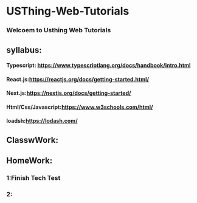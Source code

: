 # USThing-Web-Tutorials
### Welcoem to Usthing Web Tutorials
## syllabus:
#### Typescript: https://www.typescriptlang.org/docs/handbook/intro.html
#### React.js:https://reactjs.org/docs/getting-started.html/
#### Next.js:https://nextjs.org/docs/getting-started/
#### Html/Css/Javascript:https://www.w3schools.com/html/
#### loadsh:https://lodash.com/

## ClasswWork:


## HomeWork:
### 1:Finish Tech Test
### 2:
